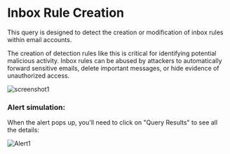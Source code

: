 # Inbox Rule Creation
This query is designed to detect the creation or modification of inbox rules within email accounts.

The creation of detection rules like this is critical for identifying potential malicious activity. Inbox rules can be abused by attackers to automatically forward sensitive emails, delete important messages, or hide evidence of unauthorized access.

![screenshot1](https://github.com/user-attachments/assets/4f07e7f6-efb0-45eb-a765-c14427fa6a5f)

### Alert simulation:

When the alert pops up, you'll need to click on "Query Results" to see all the details:

![Alert1](https://github.com/user-attachments/assets/53d5f7d5-6495-458d-a097-46cc81226c96)

